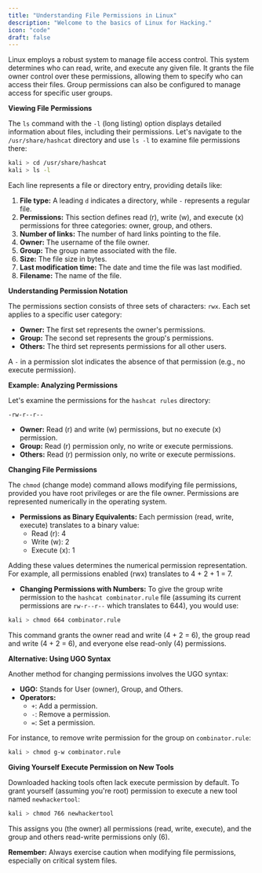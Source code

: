 ```yaml
---
title: "Understanding File Permissions in Linux"
description: "Welcome to the basics of Linux for Hacking."
icon: "code"
draft: false
---
```


Linux employs a robust system to manage file access control. This system determines who can read, write, and execute any given file. It grants the file owner control over these permissions, allowing them to specify who can access their files. Group permissions can also be configured to manage access for specific user groups.

**Viewing File Permissions**

The `ls` command with the `-l` (long listing) option displays detailed information about files, including their permissions. Let's navigate to the `/usr/share/hashcat` directory and use `ls -l` to examine file permissions there:

```bash
kali > cd /usr/share/hashcat
kali > ls -l
```

Each line represents a file or directory entry, providing details like:

1. **File type:** A leading `d` indicates a directory, while `-` represents a regular file.
2. **Permissions:** This section defines read (r), write (w), and execute (x) permissions for three categories: owner, group, and others.
3. **Number of links:** The number of hard links pointing to the file.
4. **Owner:** The username of the file owner.
5. **Group:** The group name associated with the file.
6. **Size:** The file size in bytes.
7. **Last modification time:** The date and time the file was last modified.
8. **Filename:** The name of the file.

**Understanding Permission Notation**

The permissions section consists of three sets of characters: `rwx`. Each set applies to a specific user category:

* **Owner:** The first set represents the owner's permissions.
* **Group:** The second set represents the group's permissions.
* **Others:** The third set represents permissions for all other users.

A `-` in a permission slot indicates the absence of that permission (e.g., no execute permission).

**Example: Analyzing Permissions**

Let's examine the permissions for the `hashcat rules` directory:

```
-rw-r--r--
```

* **Owner:** Read (r) and write (w) permissions, but no execute (x) permission.
* **Group:** Read (r) permission only, no write or execute permissions.
* **Others:** Read (r) permission only, no write or execute permissions.

**Changing File Permissions**

The `chmod` (change mode) command allows modifying file permissions, provided you have root privileges or are the file owner. Permissions are represented numerically in the operating system.

* **Permissions as Binary Equivalents:** Each permission (read, write, execute) translates to a binary value:
    * Read (r): 4
    * Write (w): 2
    * Execute (x): 1

Adding these values determines the numerical permission representation. For example, all permissions enabled (rwx) translates to 4 + 2 + 1 = 7.

* **Changing Permissions with Numbers:** To give the group write permission to the `hashcat combinator.rule` file (assuming its current permissions are `rw-r--r--` which translates to 644), you would use:

```bash
kali > chmod 664 combinator.rule
```

This command grants the owner read and write (4 + 2 = 6), the group read and write (4 + 2 = 6), and everyone else read-only (4) permissions.

**Alternative: Using UGO Syntax**

Another method for changing permissions involves the UGO syntax:

* **UGO:** Stands for User (owner), Group, and Others.
* **Operators:**
    * `+`: Add a permission.
    * `-`: Remove a permission.
    * `=`: Set a permission.

For instance, to remove write permission for the group on `combinator.rule`:

```bash
kali > chmod g-w combinator.rule
```

**Giving Yourself Execute Permission on New Tools**

Downloaded hacking tools often lack execute permission by default. To grant yourself (assuming you're root) permission to execute a new tool named `newhackertool`:

```bash
kali > chmod 766 newhackertool
```

This assigns you (the owner) all permissions (read, write, execute), and the group and others read-write permissions only (6).

**Remember:** Always exercise caution when modifying file permissions, especially on critical system files.
